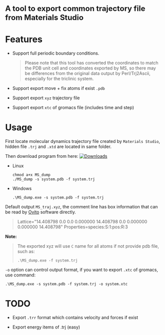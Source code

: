 **<font size=5> A tool to export common trajectory file from Materials Studio</font>**



# Features

* Support full periodic boundary conditions.

  > Please note that this tool has converted the coordinates to match the PDB unit cell and coordinates exported by MS, so there may be differences from the original data output by Perl/Trj2Ascii, especially for the triclinic system.

* Support export move + fix atoms if exist `.pdb`

* Support export `xyz` trajectory file

* Support export `xtc` of gromacs file (includes time and step)



# Usage

First locate molecular dynamics trajectory file created by `Materials Studio`, hidden file `.trj`  and `.xtd` are located in same folder.



Then download program from here: [![Downloads](https://img.shields.io/github/downloads/liuyujie714/MS_Trajdump/total)](https://github.com/liuyujie714/MS_Trajdump/releases)


* Linux

  ```
  chmod a+x MS_dump
  ./MS_dump -s system.pdb -f system.trj
  ```

* Windows

  ```
  .\MS_dump.exe -s system.pdb -f system.trj
  ```



Default output `MS_traj.xyz`, the comment line has box information that can be read by [Ovito](https://www.ovito.org/)  software directly. 

> Lattice="14.408798 0.0 0.0 0.000000 14.408798 0.0 0.000000 0.000000 14.408798" Properties=species:S:1:pos:R:3





**Note:**

> The exported xyz will use `C` name for all atoms if not provide pdb file, such as:
>
> ```
> .\MS_dump.exe -f system.trj
> ```





`-o` option can control output format, if you want to export `.xtc` of gromacs, use command:

```
.\MS_dump.exe -s system.pdb -f system.trj -o system.xtc
```



# TODO

* Export `.trr` format which contains velocity and forces if exist

* Export energy items of .trj (easy)

